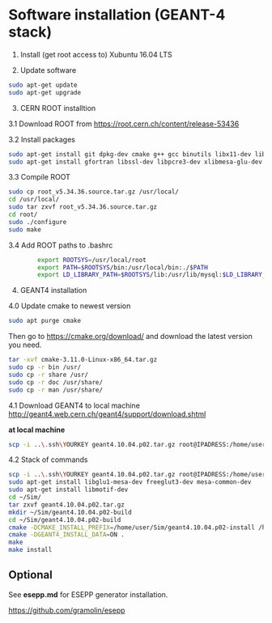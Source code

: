 Software installation (GEANT-4 stack)
=====================================

 1. Install (get root access to) Xubuntu 16.04 LTS

 2. Update software
 
```bash
sudo apt-get update
sudo apt-get upgrade
```

 3. CERN ROOT installtion

  3.1 Download ROOT from https://root.cern.ch/content/release-53436
  
  3.2 Install packages
  
```bash
sudo apt-get install git dpkg-dev cmake g++ gcc binutils libx11-dev libxpm-dev libxft-dev libxext-dev
sudo apt-get install gfortran libssl-dev libpcre3-dev xlibmesa-glu-dev libglew1.5-dev libftgl-dev libmysqlclient-dev libfftw3-dev libcfitsio-dev graphviz-dev libavahi-compat-libdnssd-dev libldap2-dev python-dev libxml2-dev libkrb5-dev libgsl0-dev libqt4-dev
```

  3.3 Compile ROOT
  
```bash
sudo cp root_v5.34.36.source.tar.gz /usr/local/
cd /usr/local/
sudo tar zxvf root_v5.34.36.source.tar.gz
cd root/
sudo ./configure
sudo make
```

  3.4 Add ROOT paths to .bashrc
  
```bash
        export ROOTSYS=/usr/local/root
        export PATH=$ROOTSYS/bin:/usr/local/bin:./$PATH
        export LD_LIBRARY_PATH=$ROOTSYS/lib:/usr/lib/mysql:$LD_LIBRARY_PATH
```
       

 4. GEANT4 installation
 
  4.0 Update cmake to newest version
  
```bash
sudo apt purge cmake
```  
Then go to https://cmake.org/download/  and download the latest version you need.

```bash
tar -xvf cmake-3.11.0-Linux-x86_64.tar.gz
sudo cp -r bin /usr/
sudo cp -r share /usr/
sudo cp -r doc /usr/share/
sudo cp -r man /usr/share/
```  


  4.1 Download GEANT4 to local machine http://geant4.web.cern.ch/geant4/support/download.shtml
 
  **at local machine**
  
```bash
scp -i ..\.ssh\YOURKEY geant4.10.04.p02.tar.gz root@IPADRESS:/home/user/Sim/
```
    
  4.2 Stack of commands

```bash
scp -i ..\.ssh\YOURKEY geant4.10.04.p02.tar.gz root@IPADRESS:/home/user/Sim/
sudo apt-get install libglu1-mesa-dev freeglut3-dev mesa-common-dev
sudo apt-get install libmotif-dev
cd ~/Sim/
tar zxvf geant4.10.04.p02.tar.gz
mkdir ~/Sim/geant4.10.04.p02-build
cd ~/Sim/geant4.10.04.p02-build
cmake -DCMAKE_INSTALL_PREFIX=/home/user/Sim/geant4.10.04.p02-install /home/user/Sim/geant4.10.04.p02
cmake -DGEANT4_INSTALL_DATA=ON .
make
make install
```


Optional
--------

See **esepp.md** for ESEPP generator installation.

https://github.com/gramolin/esepp
